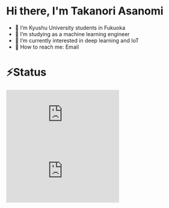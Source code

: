 # Hi there, I'm Takanori Asanomi
- 🏫 I’m Kyushu University students in Fukuoka
- 🚀 I’m studying as a machine learning engineer
- 👀 I’m currently interested in deep learning and IoT
- 📮 How to reach me: Email 

# ⚡Status

[![My Stats](https://github-stats-evirunurm.vercel.app/api/stats.js?username=asanomitakanori&color=white)](https://github.com/evirunurm/github-stats)
[![My languages](https://github-stats-evirunurm.vercel.app/api/languages.js?username=asanomitakanori&color=white&pie=false)](https://github.com/evirunurm/github-stats)

<!---
asanomitakanori/asanomitakanori is a ✨ special ✨ repository because its `README.md` (this file) appears on your GitHub profile.
You can click the Preview link to take a look at your changes.
--->
